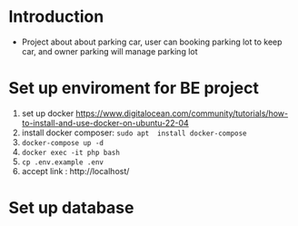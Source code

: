 # Introduction
- Project about about parking car, user can booking parking lot to keep car, and owner parking will manage parking lot

# Set up enviroment for BE project

1. set up docker https://www.digitalocean.com/community/tutorials/how-to-install-and-use-docker-on-ubuntu-22-04
2. install docker composer:  ```sudo apt  install docker-compose```
3. ```docker-compose up -d```
4. ```docker exec -it php bash```
5. ```cp .env.example .env ```
6. accept link : http://localhost/
# Set up database


